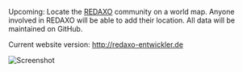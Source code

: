 Upcoming: Locate the [REDAXO](https://redaxo.org) community on a world map. Anyone involved in REDAXO will be able to add their location. All data will be maintained on GitHub.

Current website version: http://redaxo-entwickler.de

![Screenshot](https://raw.githubusercontent.com/FriendsOfREDAXO/redaxo-entwickler.github.io/assets/redaxo-entwickler_01.jpg)
